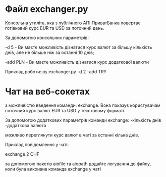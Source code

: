 # Файл exchanger.py

Консольна утиліта, яка з публічного АПІ ПриватБанка 
повертає готівковий курс EUR та USD за поточний день.

За допомогою консольних параметрів:

-d 5  - Ви маєте можливість дізнатися курс валют за більшу кількість днів, 
але не більше ніж за останні 10 днів;

-add PLN  - Ви маєте можливість дізнатися курс додаткової валюти

Приклад роботи:
py exchanger.py -d 2 -add TRY


# Чат на веб-сокетах 
з можливістю введення команди: exchange.
Вона показує користувачам поточний курс валют EUR та USD у текстовому форматі.

За допомогою додаткових параметрів команди exchange:
-кількість днів
-додаткова валюта

можливо переглянути курс валют в чаті за останні кілька днів.

Приклад повідомлення у чаті:

exchange 2 CHF

за допомогою пакетів aiofile та aiopath додайте логування до файлу,
коли була виконана команда exchange у чаті
